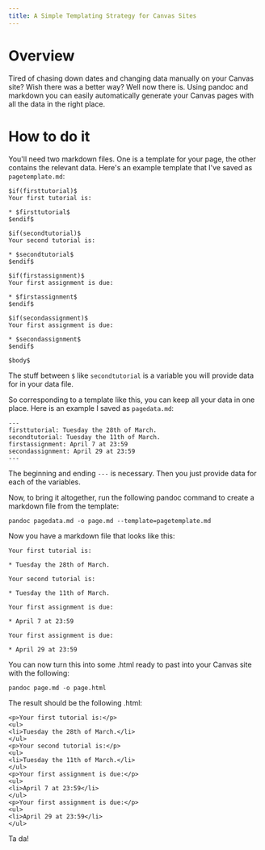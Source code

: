 ```yaml
---
title: A Simple Templating Strategy for Canvas Sites
---
```


# Overview

Tired of chasing down dates and changing data manually on your Canvas site? Wish there was a better way? Well now there is. Using pandoc and markdown you can easily automatically generate your Canvas pages with all the data in the right place.

# How to do it

You'll need two markdown files. One is a template for your page, the other contains the relevant data. Here's an example template that I've saved as `pagetemplate.md`:

```
$if(firsttutorial)$
Your first tutorial is:

* $firsttutorial$
$endif$

$if(secondtutorial)$
Your second tutorial is:

* $secondtutorial$
$endif$

$if(firstassignment)$
Your first assignment is due:

* $firstassignment$
$endif$

$if(secondassignment)$
Your first assignment is due:

* $secondassignment$
$endif$

$body$
```

The stuff between `$` like `secondtutorial` is a variable you will provide data for in your data file.

So corresponding to a template like this, you can keep all your data in one place. Here is an example I saved as `pagedata.md`:

```
---
firsttutorial: Tuesday the 28th of March.
secondtutorial: Tuesday the 11th of March.
firstassignment: April 7 at 23:59
secondassignment: April 29 at 23:59
---

```

The beginning and ending `---` is necessary. Then you just provide data for each of the variables. 

Now, to bring it altogether, run the following pandoc command to create a markdown file from the template:

```
pandoc pagedata.md -o page.md --template=pagetemplate.md
```

Now you have a markdown file that looks like this:

```
Your first tutorial is:

* Tuesday the 28th of March.

Your second tutorial is:

* Tuesday the 11th of March.

Your first assignment is due:

* April 7 at 23:59

Your first assignment is due:

* April 29 at 23:59
```

You can now turn this into some .html ready to past into your Canvas site with the following:

```
pandoc page.md -o page.html
```

The result should be the following .html:

```
<p>Your first tutorial is:</p>
<ul>
<li>Tuesday the 28th of March.</li>
</ul>
<p>Your second tutorial is:</p>
<ul>
<li>Tuesday the 11th of March.</li>
</ul>
<p>Your first assignment is due:</p>
<ul>
<li>April 7 at 23:59</li>
</ul>
<p>Your first assignment is due:</p>
<ul>
<li>April 29 at 23:59</li>
</ul>
```

Ta da!

